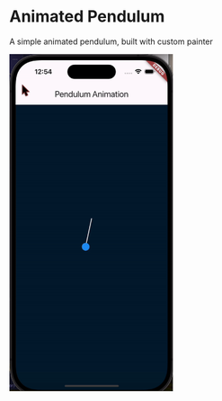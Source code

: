 # Animated Pendulum

A simple animated pendulum, built with custom painter




<img src="./readme_assets/ScreenRecording2024-05-27at12.54.16-ezgif.com-video-to-gif-converter.gif" height=600>
